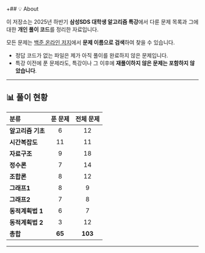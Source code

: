   +## 💡 About

이 저장소는 2025년 하반기 **삼성SDS 대학생 알고리즘 특강**에서 다룬 문제 목록과 그에 대한 **개인 풀이 코드**를 정리한 자료입니다.  

모든 문제는 [백준 온라인 저지](https://www.acmicpc.net/)에서 **문제 이름으로 검색**하여 찾을 수 있습니다.




- 정답 코드가 없는 파일은 제가 아직 풀이를 완료하지 않은 문제입니다.
- 특강 이전에 푼 문제라도, 특강이나 그 이후에 **재풀이하지 않은 문제는 포함하지 않았습니다**.

---

## 📊 풀이 현황

| 분류 |  푼 문제  |  전체 문제  |
| :-- |:------:|:-------:|
| **알고리즘 기초** |   6    |   12    |
| **시간복잡도** |   11   |   11    |
| **자료구조** |   9    |   18    |
| **정수론** |   7    |   14    |
| **조합론** |   8    |   12    |
| **그래프1** |   8    |    9    |
| **그래프2** |   7    |    8    |
| **동적계획법 1** |   6    |    7    |
| **동적계획법 2** |   3    |   12    |
| **총합** | **65** | **103** |

---
